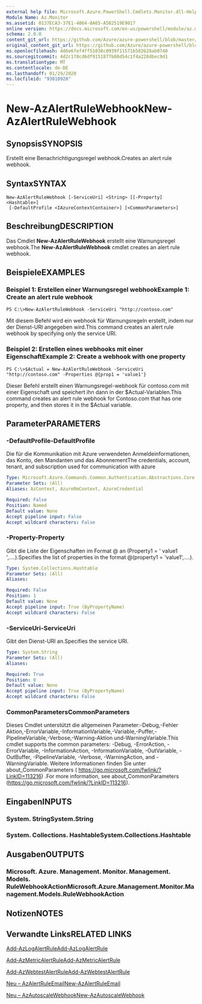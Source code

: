 ```yaml
---
external help file: Microsoft.Azure.PowerShell.Cmdlets.Monitor.dll-Help.xml
Module Name: Az.Monitor
ms.assetid: 0137ECA3-37E1-4064-8A65-A582519E9017
online version: https://docs.microsoft.com/en-us/powershell/module/az.monitor/new-azalertrulewebhook
schema: 2.0.0
content_git_url: https://github.com/Azure/azure-powershell/blob/master/src/Monitor/Monitor/help/New-AzAlertRuleWebhook.md
original_content_git_url: https://github.com/Azure/azure-powershell/blob/master/src/Monitor/Monitor/help/New-AzAlertRuleWebhook.md
ms.openlocfilehash: 4d6e6fef4ff51038c0939f11571b582628ab0740
ms.sourcegitcommit: 4d2c178cd6df9151877b08d54c1f4a228dbec9d1
ms.translationtype: MT
ms.contentlocale: de-DE
ms.lasthandoff: 01/29/2020
ms.locfileid: "93818928"
---
```

# <span data-ttu-id="c0034-101">New-AzAlertRuleWebhook</span><span class="sxs-lookup"><span data-stu-id="c0034-101">New-AzAlertRuleWebhook</span></span>

## <span data-ttu-id="c0034-102">Synopsis</span><span class="sxs-lookup"><span data-stu-id="c0034-102">SYNOPSIS</span></span>
<span data-ttu-id="c0034-103">Erstellt eine Benachrichtigungsregel webhook.</span><span class="sxs-lookup"><span data-stu-id="c0034-103">Creates an alert rule webhook.</span></span>

## <span data-ttu-id="c0034-104">Syntax</span><span class="sxs-lookup"><span data-stu-id="c0034-104">SYNTAX</span></span>

```
New-AzAlertRuleWebhook [-ServiceUri] <String> [[-Property] <Hashtable>]
 [-DefaultProfile <IAzureContextContainer>] [<CommonParameters>]
```

## <span data-ttu-id="c0034-105">Beschreibung</span><span class="sxs-lookup"><span data-stu-id="c0034-105">DESCRIPTION</span></span>
<span data-ttu-id="c0034-106">Das Cmdlet **New-AzAlertRuleWebhook** erstellt eine Warnungsregel webhook.</span><span class="sxs-lookup"><span data-stu-id="c0034-106">The **New-AzAlertRuleWebhook** cmdlet creates an alert rule webhook.</span></span>

## <span data-ttu-id="c0034-107">Beispiele</span><span class="sxs-lookup"><span data-stu-id="c0034-107">EXAMPLES</span></span>

### <span data-ttu-id="c0034-108">Beispiel 1: Erstellen einer Warnungsregel webhook</span><span class="sxs-lookup"><span data-stu-id="c0034-108">Example 1: Create an alert rule webhook</span></span>
```
PS C:\>New-AzAlertRuleWebhook -ServiceUri "http://contoso.com"
```

<span data-ttu-id="c0034-109">Mit diesem Befehl wird ein webhook für Warnungsregeln erstellt, indem nur der Dienst-URI angegeben wird.</span><span class="sxs-lookup"><span data-stu-id="c0034-109">This command creates an alert rule webhook by specifying only the service URI.</span></span>

### <span data-ttu-id="c0034-110">Beispiel 2: Erstellen eines webhooks mit einer Eigenschaft</span><span class="sxs-lookup"><span data-stu-id="c0034-110">Example 2: Create a webhook with one property</span></span>
```
PS C:\>$Actual = New-AzAlertRuleWebhook -ServiceUri "http://contoso.com" -Properties @{prop1 = 'value1'}
```

<span data-ttu-id="c0034-111">Dieser Befehl erstellt einen Warnungsregel-webhook für contoso.com mit einer Eigenschaft und speichert ihn dann in der $Actual-Variablen.</span><span class="sxs-lookup"><span data-stu-id="c0034-111">This command creates an alert rule webhook for Contoso.com that has one property, and then stores it in the $Actual variable.</span></span>

## <span data-ttu-id="c0034-112">Parameter</span><span class="sxs-lookup"><span data-stu-id="c0034-112">PARAMETERS</span></span>

### <span data-ttu-id="c0034-113">-DefaultProfile</span><span class="sxs-lookup"><span data-stu-id="c0034-113">-DefaultProfile</span></span>
<span data-ttu-id="c0034-114">Die für die Kommunikation mit Azure verwendeten Anmeldeinformationen, das Konto, den Mandanten und das Abonnement</span><span class="sxs-lookup"><span data-stu-id="c0034-114">The credentials, account, tenant, and subscription used for communication with azure</span></span>

```yaml
Type: Microsoft.Azure.Commands.Common.Authentication.Abstractions.Core.IAzureContextContainer
Parameter Sets: (All)
Aliases: AzContext, AzureRmContext, AzureCredential

Required: False
Position: Named
Default value: None
Accept pipeline input: False
Accept wildcard characters: False
```

### <span data-ttu-id="c0034-115">-Property</span><span class="sxs-lookup"><span data-stu-id="c0034-115">-Property</span></span>
<span data-ttu-id="c0034-116">Gibt die Liste der Eigenschaften im Format @ an (Property1 = ' value1 ',....).</span><span class="sxs-lookup"><span data-stu-id="c0034-116">Specifies the list of properties in the format @(property1 = 'value1',....).</span></span>

```yaml
Type: System.Collections.Hashtable
Parameter Sets: (All)
Aliases:

Required: False
Position: 1
Default value: None
Accept pipeline input: True (ByPropertyName)
Accept wildcard characters: False
```

### <span data-ttu-id="c0034-117">-ServiceUri</span><span class="sxs-lookup"><span data-stu-id="c0034-117">-ServiceUri</span></span>
<span data-ttu-id="c0034-118">Gibt den Dienst-URI an.</span><span class="sxs-lookup"><span data-stu-id="c0034-118">Specifies the service URI.</span></span>

```yaml
Type: System.String
Parameter Sets: (All)
Aliases:

Required: True
Position: 0
Default value: None
Accept pipeline input: True (ByPropertyName)
Accept wildcard characters: False
```

### <span data-ttu-id="c0034-119">CommonParameters</span><span class="sxs-lookup"><span data-stu-id="c0034-119">CommonParameters</span></span>
<span data-ttu-id="c0034-120">Dieses Cmdlet unterstützt die allgemeinen Parameter:-Debug,-Fehler Aktion,-ErrorVariable,-InformationVariable,-Variable,-Puffer,-PipelineVariable,-Verbose,-Warning-Aktion und-WarningVariable.</span><span class="sxs-lookup"><span data-stu-id="c0034-120">This cmdlet supports the common parameters: -Debug, -ErrorAction, -ErrorVariable, -InformationAction, -InformationVariable, -OutVariable, -OutBuffer, -PipelineVariable, -Verbose, -WarningAction, and -WarningVariable.</span></span> <span data-ttu-id="c0034-121">Weitere Informationen finden Sie unter about_CommonParameters ( https://go.microsoft.com/fwlink/?LinkID=113216) .</span><span class="sxs-lookup"><span data-stu-id="c0034-121">For more information, see about_CommonParameters (https://go.microsoft.com/fwlink/?LinkID=113216).</span></span>

## <span data-ttu-id="c0034-122">Eingaben</span><span class="sxs-lookup"><span data-stu-id="c0034-122">INPUTS</span></span>

### <span data-ttu-id="c0034-123">System. String</span><span class="sxs-lookup"><span data-stu-id="c0034-123">System.String</span></span>

### <span data-ttu-id="c0034-124">System. Collections. Hashtable</span><span class="sxs-lookup"><span data-stu-id="c0034-124">System.Collections.Hashtable</span></span>

## <span data-ttu-id="c0034-125">Ausgaben</span><span class="sxs-lookup"><span data-stu-id="c0034-125">OUTPUTS</span></span>

### <span data-ttu-id="c0034-126">Microsoft. Azure. Management. Monitor. Management. Models. RuleWebhookAction</span><span class="sxs-lookup"><span data-stu-id="c0034-126">Microsoft.Azure.Management.Monitor.Management.Models.RuleWebhookAction</span></span>

## <span data-ttu-id="c0034-127">Notizen</span><span class="sxs-lookup"><span data-stu-id="c0034-127">NOTES</span></span>

## <span data-ttu-id="c0034-128">Verwandte Links</span><span class="sxs-lookup"><span data-stu-id="c0034-128">RELATED LINKS</span></span>

[<span data-ttu-id="c0034-129">Add-AzLogAlertRule</span><span class="sxs-lookup"><span data-stu-id="c0034-129">Add-AzLogAlertRule</span></span>](./Add-AzLogAlertRule.md)

[<span data-ttu-id="c0034-130">Add-AzMetricAlertRule</span><span class="sxs-lookup"><span data-stu-id="c0034-130">Add-AzMetricAlertRule</span></span>](./Add-AzMetricAlertRule.md)

[<span data-ttu-id="c0034-131">Add-AzWebtestAlertRule</span><span class="sxs-lookup"><span data-stu-id="c0034-131">Add-AzWebtestAlertRule</span></span>](./Add-AzWebtestAlertRule.md)

[<span data-ttu-id="c0034-132">Neu – AzAlertRuleEmail</span><span class="sxs-lookup"><span data-stu-id="c0034-132">New-AzAlertRuleEmail</span></span>](./New-AzAlertRuleEmail.md)

[<span data-ttu-id="c0034-133">Neu – AzAutoscaleWebhook</span><span class="sxs-lookup"><span data-stu-id="c0034-133">New-AzAutoscaleWebhook</span></span>](./New-AzAutoscaleWebhook.md)


